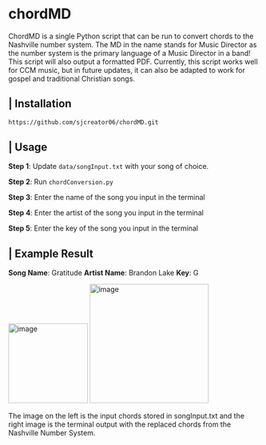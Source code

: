 # chordMD

ChordMD is a single Python script that can be run to convert chords to the Nashville number system. The MD in the name stands for Music Director as the number system is the primary language of a Music Director in a band! This script will also output a formatted PDF. Currently, this script works well for CCM music, but in future updates, it can also be adapted to work for gospel and traditional Christian songs.

## | Installation 
```bash
https://github.com/sjcreator06/chordMD.git
```

## | Usage 

**Step 1**: Update `data/songInput.txt` with your song of choice.

**Step 2**: Run `chordConversion.py`

**Step 3**: Enter the name of the song you input in the terminal

**Step 4**: Enter the artist of the song you input in the terminal

**Step 5**: Enter the key of the song you input in the terminal

## | Example Result
**Song Name**: Gratitude
**Artist Name**: Brandon Lake
**Key**: G

<img width="159" alt="image" src="https://github.com/user-attachments/assets/1b838280-cd4f-4386-812a-2a10a7852408" />

<img width="238" alt="image" src="https://github.com/user-attachments/assets/fd31c712-59a2-4069-9986-533040fff157" />

The image on the left is the input chords stored in songInput.txt and the right image is the terminal output with the replaced chords from the Nashville Number System.
